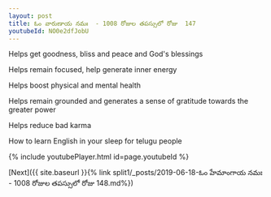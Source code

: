 ```yaml
---
layout: post
title: ఓం వారుణాయ నమః  - 1008 రోజుల తపస్సులో రోజు  147
youtubeId: NO0e2dfJobU
---
```

 
 
Helps get goodness, bliss and peace and God's blessings
 
Helps remain focused, help generate inner energy 
 
Helps boost physical and mental health 
 
Helps remain grounded and generates a sense of gratitude towards the greater power 
 
Helps reduce bad karma
 
How to learn English in your sleep for telugu people
 
 
 
 


{% include youtubePlayer.html id=page.youtubeId %}
 
[Next]({{ site.baseurl }}{% link split1/_posts/2019-06-18-ఓం హేమాంగాయ నమః  - 1008 రోజుల తపస్సులో రోజు  148.md%})
 
